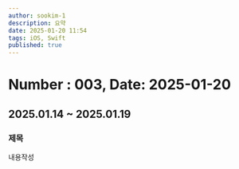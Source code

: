 ```yaml
---
author: sookim-1
description: 요약
date: 2025-01-20 11:54
tags: iOS, Swift
published: true
---
```

# Number : 003, Date: 2025-01-20
## 2025.01.14 ~ 2025.01.19
### 제목
내용작성
